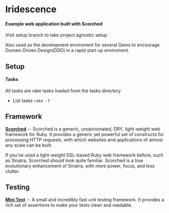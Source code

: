 Iridescence
===========

#### Example web application built with Scorched
Visit setup branch to take project agnostic setup

Also used as the development enviroment for several Gems to encourage Domain Driven Design(DDD) in a rapid start up enviroment.

## Setup

#### Tasks
All tasks are rake tasks loaded from the tasks directory

- List tasks `rake -T`

## Framework

**[Scorched](http://scorchedrb.com/)** -- Scorched is a generic, unopinionated, DRY, light-weight web framework for Ruby. It provides a generic yet powerful set of constructs for processing HTTP requests, with which websites and applications of almost any scale can be built.

If you've used a light-weight DSL-based Ruby web framework before, such as Sinatra, Scorched should look quite familiar. Scorched is a true evolutionary enhancement of Sinatra, with more power, focus, and less clutter.

## Testing
**[Mini Test]()** -- A small and incredibly fast unit testing framework.
It provides a rich set of assertions to make your tests clean and
readable.
